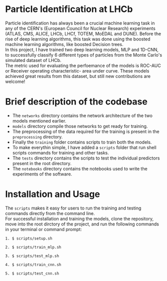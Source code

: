 # Particle Identification at LHCb
Particle identification has always been a crucial machine learning task in any of the CERN's (European Council for Nuclear Research) experiments (ATLAS, CMS, ALICE, LHCb, LHCf, TOTEM, MoEDAL and DUNE). Before the rise of deep learning algorithms, this task was done using the boosted machine learning algorithms, like boosted Decision trees.  
In this project, I have trained two deep learning models, MLP and 1D-CNN, to successfully classify 6 different types of particles from the Monte Carlo's simulated dataset of LHCb.  
The metric used for evaluating the perfoemance of the models is ROC-AUC or Receiver operating characteristic- area under curve. These models achieved great results from this dataset, but still new contributions are welcome!  

# Brief description of the codebase
- The `networks` directory contains the network architecture of the two models mentioned earlier.
- `models` directory compile those networks to get ready for training.
- The preprocessing of the data required for the training is present in the `preprocessing` directory.
- Finally the `training` folder contains scripts to train both the models.
- To make everythin simple, I have added a `scripts` folder that run shell scripts commands for training and other tasks.
- The `tests` directory contains the scripts to test the individual predictors present in the root directory.
- The `notebooks` directory contains the notebooks used to write the experiments of the software.  

# Installation and Usage  
The `scripts` makes it easy for users to run the training and testing commands directly from the command line.  
For successful installation and training the models, clone the repository, move into the root dirctory of the project, and run the following commands in your terminal or command prompt:
``` 
1. $ scripts/setup.sh 
```
``` 
2. $ scripts/train_mlp.sh
```
``` 
3. $ scripts/test_mlp.sh
```
``` 
4. $ scripts/train_cnn.sh
```
``` 
5. $ scripts/test_cnn.sh
```
